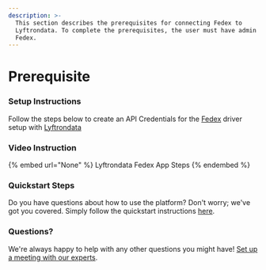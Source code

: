 ```yaml
---
description: >-
  This section describes the prerequisites for connecting Fedex to
  Lyftrondata. To complete the prerequisites, the user must have admin access to
  Fedex.
---
```


# Prerequisite

<mark style="color:blue;"></mark>

### Setup Instructions

Follow the steps below to create an API Credentials for the [Fedex](None) driver setup with [Lyftrondata](https://www.lyftrondata.com)

### Video Instruction

{% embed url="None" %}
Lyftrondata Fedex App Steps
{% endembed %}

### Quickstart Steps

Do you have questions about how to use the platform? Don't worry; we've got you covered. Simply follow the quickstart instructions [here](README.md).

### Questions? <a href="#questions" id="questions"></a>

We're always happy to help with any other questions you might have! [Set up a meeting with our experts](https://www.lyftrondata.com/book-a-meeting/).

